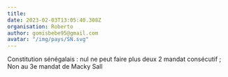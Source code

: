 ```yaml
---
title: 
date: 2023-02-03T13:05:40.308Z
organisation: Roberto 
author: gomisbebe95@gmail.com
avatar: "/img/pays/SN.svg"
---
```


Constitution sénégalais : nul ne peut faire plus deux 2 mandat consécutif ;
Non au 3e mandat de Macky Sall 